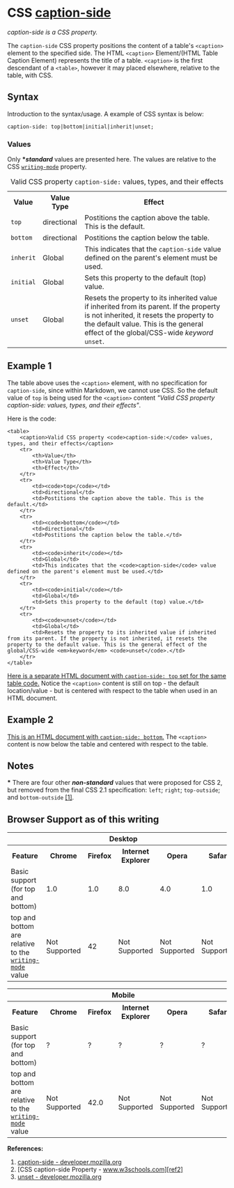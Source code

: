 # CSS [caption-side](https://developer.mozilla.org/en-US/docs/Web/CSS/caption-side)

*caption-side is a CSS property.*

The `caption-side` CSS property positions the content of a table's `<caption>` element to the specified side. The HTML `<caption>` Element/(HTML Table Caption Element) represents the title of a table. `<caption>` is the first descendant of a `<table>`, however it may placed elsewhere, relative to the table, with CSS.

## Syntax

Introduction to the syntax/usage. A example of CSS syntax is below:

```
caption-side: top|bottom|initial|inherit|unset;
```

### Values

Only __\**standard*__ values are presented here. The values are relative to the CSS [`writing-mode`](https://developer.mozilla.org/en-US/docs/Web/CSS/writing-mode) property.

<table>
    <caption>Valid CSS property <code>caption-side:</code> values, types, and their effects</caption>
    <tr>
        <th>Value</th>
        <th>Value Type</th>
        <th>Effect</th>
    </tr>
    <tr>
        <td><code>top</code></td>
        <td>directional</td>
        <td>Postitions the caption above the table. This is the default.</td>
    </tr>
    <tr>
        <td><code>bottom</code></td>
        <td>directional</td>
        <td>Postitions the caption below the table.</td>
    </tr>
    <tr>
        <td><code>inherit</code></td>
        <td>Global</td>
        <td>This indicates that the <code>caption-side</code> value defined on the parent's element must be used.</td>
    </tr>
    <tr>
        <td><code>initial</code></td>
        <td>Global</td>
        <td>Sets this property to the default (top) value.</td>
    </tr>
    <tr>
        <td><code>unset</code></td>
        <td>Global</td>
        <td>Resets the property to its inherited value if inherited from its parent. If the property is not inherited, it resets the property to the default value. This is the general effect of the global/CSS-wide <em>keyword</em> <code>unset</code>.</td>
    </tr>
</table>

## Example 1

The table above uses the `<caption>` element, with no specification for `caption-side`, since within Markdown, we cannot use CSS. So the default value of `top` is being used for the `<caption>` content *"Valid CSS property caption-side: values, types, and their effects"*.

Here is the code:

```
<table>
    <caption>Valid CSS property <code>caption-side:</code> values, types, and their effects</caption>
    <tr>
        <th>Value</th>
        <th>Value Type</th>
        <th>Effect</th>
    </tr>
    <tr>
        <td><code>top</code></td>
        <td>directional</td>
        <td>Postitions the caption above the table. This is the default.</td>
    </tr>
    <tr>
        <td><code>bottom</code></td>
        <td>directional</td>
        <td>Postitions the caption below the table.</td>
    </tr>
    <tr>
        <td><code>inherit</code></td>
        <td>Global</td>
        <td>This indicates that the <code>caption-side</code> value defined on the parent's element must be used.</td>
    </tr>
    <tr>
        <td><code>initial</code></td>
        <td>Global</td>
        <td>Sets this property to the default (top) value.</td>
    </tr>
    <tr>
        <td><code>unset</code></td>
        <td>Global</td>
        <td>Resets the property to its inherited value if inherited from its parent. If the property is not inherited, it resets the property to the default value. This is the general effect of the global/CSS-wide <em>keyword</em> <code>unset</code>.</td>
    </tr>
</table>
```

[Here is a separate HTML document with `caption-side: top` set for the same table code.](https://rtstewart.github.io/encyclopedia-entries-Intro-CSS/caption-side_top.html)  Notice the `<caption>` content is still on top - the default location/value - but is centered with respect to the table when used in an HTML document.

## Example 2

[This is an HTML document with `caption-side: bottom`.](https://rtstewart.github.io/encyclopedia-entries-Intro-CSS/caption-side_bottom.html) The `<caption>` content is now below the table and centered with respect to the table.

## Notes

__\*__ There are four other __*non-standard*__ values that were proposed for CSS 2, but removed from the final CSS 2.1 specification: `left`; `right`; `top-outside`; and `bottom-outside` [[1]][ref1].

## Browser Support as of this writing

<table>
    <tr>
        <th colspan="6">Desktop</th>
    </tr>
    <tr>
        <th>Feature</th>
        <th>Chrome</th>
        <th>Firefox</th>
        <th>Internet Explorer</th>
        <th>Opera</th>
        <th>Safari</th>
    </tr>
    <tr>
        <td>Basic support (for top and bottom)</td>
        <td>1.0</td>
        <td>1.0</td>
        <td>8.0</td>
        <td>4.0</td>
        <td>1.0</td>
    </tr>
    <tr>
        <td>top and bottom are relative to the <a href="https://developer.mozilla.org/en-US/docs/Web/CSS/writing-mode" target="_blank"><code>writing-mode</code></a> value</td>
        <td>Not Supported</td>
        <td>42</td>
        <td>Not Supported</td>
        <td>Not Supported</td>
        <td>Not Supported</td>
    </tr>
</table>

<table>
    <tr>
        <th colspan="6">Mobile</th>
    </tr>
    <tr>
        <th>Feature</th>
        <th>Chrome</th>
        <th>Firefox</th>
        <th>Internet Explorer</th>
        <th>Opera</th>
        <th>Safari</th>
    </tr>
    <tr>
        <td>Basic support (for top and bottom)</td>
        <td>?</td>
        <td>?</td>
        <td>?</td>
        <td>?</td>
        <td>?</td>
    </tr>
    <tr>
        <td>top and bottom are relative to the <a href="https://developer.mozilla.org/en-US/docs/Web/CSS/writing-mode" target="_blank"><code>writing-mode</code></a> value</td>
        <td>Not Supported</td>
        <td>42.0</td>
        <td>Not Supported</td>
        <td>Not Supported</td>
        <td>Not Supported</td>
    </tr>
</table>

**References:**

1. [caption-side - developer.mozilla.org][ref1]  
2. [CSS caption-side Property - www.w3schools.com][ref2]  
3. [unset - developer.mozilla.org][ref3]  

[ref1]:https://developer.mozilla.org/en-US/docs/Web/CSS/caption-side
[ref2]:http://www.w3schools.com/cssref/pr_tab_caption-side.asp
[ref3]:https://developer.mozilla.org/en-US/docs/Web/CSS/unset



